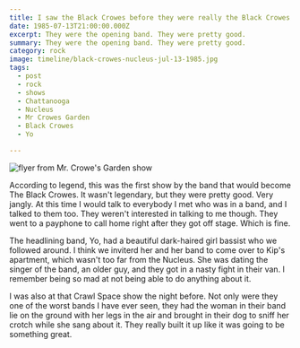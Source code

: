 ```yaml
---
title: I saw the Black Crowes before they were really the Black Crowes.
date: 1985-07-13T21:00:00.000Z
excerpt: They were the opening band. They were pretty good.
summary: They were the opening band. They were pretty good.
category: rock
image: timeline/black-crowes-nucleus-jul-13-1985.jpg
tags:
  - post 
  - rock
  - shows
  - Chattanooga
  - Nucleus
  - Mr Crowes Garden
  - Black Crowes
  - Yo

---
```


![flyer from Mr. Crowe's Garden show](/static/img/timeline/black-crowes-nucleus-jul-13-1985.jpg "flyer from Mr. Crowe's Garden show")

According to legend, this was the first show by the band that would become The Black Crowes. It wasn't legendary, but they were pretty good. Very jangly. At this time I would talk to everybody I met who was in a band, and I talked to them too. They weren't interested in talking to me though. They went to a payphone to call home right after they got off stage. Which is fine.

The headlining band, Yo, had a beautiful dark-haired girl bassist who we followed around. I think we inviterd her and her band to come over to Kip's apartment, which wasn't too far from the Nucleus. She was dating the singer of the band, an older guy, and they got in a nasty fight in their van. I remember being so mad at not being able to do anything about it.

I was also at that Crawl Space show the night before. Not only were they one of the worst bands I have ever seen, they had the woman in their band lie on the ground with her legs in the air and brought in their dog to sniff her crotch while she sang about it. They really built it up like it was going to be something great.
